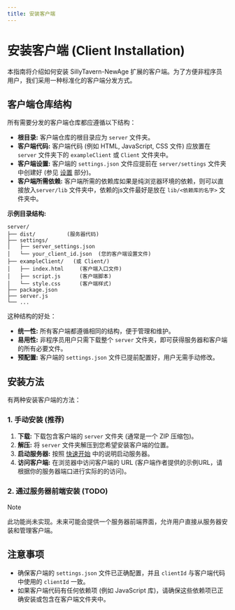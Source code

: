 ```yaml
---
title: 安装客户端
---
```


# 安装客户端 (Client Installation)

本指南将介绍如何安装 SillyTavern-NewAge 扩展的客户端。为了方便非程序员用户，我们采用一种标准化的客户端分发方式。

## 客户端仓库结构

所有需要分发的客户端仓库都应遵循以下结构：

* **根目录:**  客户端仓库的根目录应为 `server` 文件夹。
* **客户端代码:**  客户端代码 (例如 HTML, JavaScript, CSS 文件) 应放置在 `server` 文件夹下的 `exampleClient` 或 `Client` 文件夹中。
* **客户端设置:**  客户端的 `settings.json` 文件应提前在 `server/settings` 文件夹中创建好 (参见 [设置](/guide/setting) 部分)。
* **客户端所需依赖:** 客户端所需的依赖库如果是纯浏览器环境的依赖，则可以直接放入`server/lib` 文件夹中，依赖的js文件最好是放在 `lib/<依赖库的名字>` 文件夹中。

**示例目录结构:**

```
server/
├── dist/          (服务器代码)
├── settings/
│   ├── server_settings.json
│   └── your_client_id.json  (您的客户端设置文件)
├── exampleClient/   (或 Client/)
│   ├── index.html     (客户端入口文件)
│   ├── script.js      (客户端脚本)
│   └── style.css      (客户端样式)
├── package.json
├── server.js
└── ...
```

这种结构的好处：

* **统一性:**  所有客户端都遵循相同的结构，便于管理和维护。
* **易用性:**  非程序员用户只需下载整个 `server` 文件夹，即可获得服务器和客户端的所有必要文件。
* **预配置:**  客户端的 `settings.json` 文件已提前配置好，用户无需手动修改。

## 安装方法

有两种安装客户端的方法：

### 1. 手动安装 (推荐)

1. **下载:** 下载包含客户端的 `server` 文件夹 (通常是一个 ZIP 压缩包)。
2. **解压:** 将 `server` 文件夹解压到您希望安装客户端的位置。
3. **启动服务器:**  按照 [快速开始](/guide/getting-started) 中的说明启动服务器。
4. **访问客户端:**  在浏览器中访问客户端的 URL (客户端作者提供的示例URL，请根据你的服务器端口进行实际的的访问)。

### 2. 通过服务器前端安装 (TODO)

> [!NOTE]
> 此功能尚未实现。未来可能会提供一个服务器前端界面，允许用户直接从服务器安装和管理客户端。

## 注意事项

* 确保客户端的 `settings.json` 文件已正确配置，并且 `clientId` 与客户端代码中使用的 `clientId` 一致。
* 如果客户端代码有任何依赖项 (例如 JavaScript 库)，请确保这些依赖项已正确安装或包含在客户端文件夹中。
